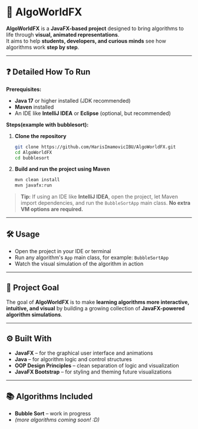 # 🧩 AlgoWorldFX

**AlgoWorldFX** is a **JavaFX-based project** designed to bring algorithms to life through **visual, animated representations**.  
It aims to help **students, developers, and curious minds** see how algorithms work **step by step**.

---

## ❓ Detailed How To Run

**Prerequisites:**

- **Java 17** or higher installed (JDK recommended)  
- **Maven** installed  
- An IDE like **IntelliJ IDEA** or **Eclipse** (optional, but recommended)  

**Steps(example with bubblesort):**

1. **Clone the repository**

    ```bash
    git clone https://github.com/HarisImamovicIBU/AlgoWorldFX.git
    cd AlgoWorldFX
    cd bubblesort
    ```

2. **Build and run the project using Maven**

    ```bash
    mvn clean install
    mvn javafx:run
    ```

> **Tip:** If using an IDE like **IntelliJ IDEA**, open the project, let Maven import dependencies, and run the `BubbleSortApp` main class. **No extra VM options are required.**

---

## 🛠 Usage

- Open the project in your IDE or terminal  
- Run any algorithm's `App` main class, for example: `BubbleSortApp`  
- Watch the visual simulation of the algorithm in action

---

## 🎯 Project Goal

The goal of **AlgoWorldFX** is to make **learning algorithms more interactive, intuitive, and visual** by building a growing collection of **JavaFX-powered algorithm simulations**.

---

## ⚙️ Built With

- **JavaFX** – for the graphical user interface and animations  
- **Java** – for algorithm logic and control structures  
- **OOP Design Principles** – clean separation of logic and visualization  
- **JavaFX Bootstrap** – for styling and theming future visualizations  

---

## 📚 Algorithms Included

- **Bubble Sort** – work in progress  
- *(more algorithms coming soon! :D)*
